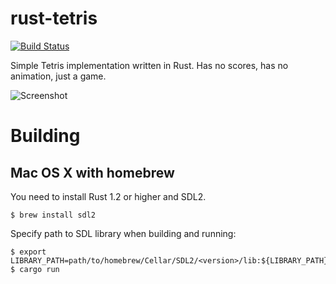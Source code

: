 # rust-tetris
[![Build Status](https://travis-ci.org/werehuman/rust-tetris.svg?branch=master)](https://travis-ci.org/werehuman/rust-tetris)

Simple Tetris implementation written in Rust. Has no scores, has no animation, just a game.

![Screenshot](http://i.imgur.com/CqEWSUG.png)

# Building
## Mac OS X with homebrew

You need to install Rust 1.2 or higher and SDL2.
```
$ brew install sdl2
```

Specify path to SDL library when building and running:
```
$ export LIBRARY_PATH=path/to/homebrew/Cellar/SDL2/<version>/lib:${LIBRARY_PATH}
$ cargo run
```
